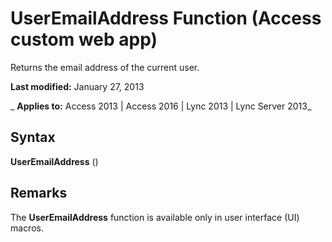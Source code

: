 
# UserEmailAddress Function (Access custom web app)
Returns the email address of the current user.

 **Last modified:** January 27, 2013

 _ **Applies to:** Access 2013 | Access 2016 | Lync 2013 | Lync Server 2013_

## Syntax

 **UserEmailAddress** ()


## Remarks

The  **UserEmailAddress** function is available only in user interface (UI) macros.

